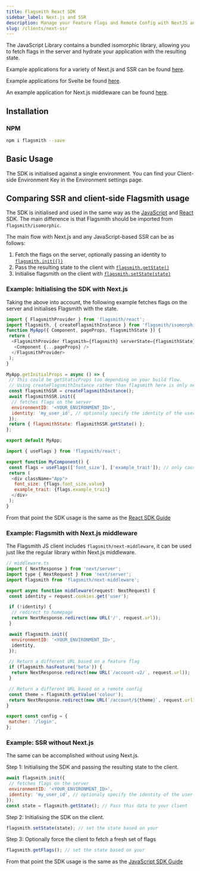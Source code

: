 ```yaml
---
title: Flagsmith React SDK
sidebar_label: Next.js and SSR
description: Manage your Feature Flags and Remote Config with NextJS and SSR.
slug: /clients/next-ssr
---
```


The JavaScript Library contains a bundled isomorphic library, allowing you to fetch flags in the server and hydrate your
application with the resulting state.

Example applications for a variety of Next.js and SSR can be found
[here](https://github.com/flagsmith/flagsmith-js-examples/tree/main/nextjs).

Example applications for Svelte be found [here](https://github.com/flagsmith/flagsmith-js-examples/tree/main/svelte).

An example application for Next.js middleware can be found
[here](https://github.com/flagsmith/flagsmith-js-examples/tree/main/nextjs-middleware).

## Installation

### NPM

```bash
npm i flagsmith --save
```

## Basic Usage

The SDK is initialised against a single environment. You can find your Client-side Environment Key in the Environment
settings page.

## Comparing SSR and client-side Flagsmith usage

The SDK is initialised and used in the same way as the [JavaScript](/clients/javascript) and [React](/clients/react)
SDK. The main difference is that Flagsmith should be imported from `flagsmith/isomorphic`.

The main flow with Next.js and any JavaScript-based SSR can be as follows:

1. Fetch the flags on the server, optionally passing an identity to
   [`flagsmith.init({})`](/clients/javascript#initialisation-options)
2. Pass the resulting state to the client with [`flagsmith.getState()`](/clients/javascript#available-functions)
3. Initialise flagsmith on the client with [`flagsmith.setState(state)`](/clients/javascript#available-functions)

### Example: Initialising the SDK with Next.js

Taking the above into account, the following example fetches flags on the server and initialises Flagsmith with the
state.

```javascript
import { FlagsmithProvider } from 'flagsmith/react';
import flagsmith, { createFlagsmithInstance } from 'flagsmith/isomorphic';
function MyApp({ Component, pageProps, flagsmithState }) {
 return (
  <FlagsmithProvider flagsmith={flagsmith} serverState={flagsmithState}>
   <Component {...pageProps} />
  </FlagsmithProvider>
 );
}

MyApp.getInitialProps = async () => {
 // This could be getStaticProps too depending on your build flow.
 // Using createFlagsmithInstance rather than flagsmith here is only necessary if your servers allow for concurrent requests to getInitialProps.
 const flagsmithSSR = createFlagsmithInstance();
 await flagsmithSSR.init({
  // fetches flags on the server
  environmentID: '<YOUR_ENVIRONMENT_ID>',
  identity: 'my_user_id', // optionaly specify the identity of the user to get their specific flags
 });
 return { flagsmithState: flagsmithSSR.getState() };
};

export default MyApp;
```

```javascript
import { useFlags } from 'flagsmith/react';

export function MyComponent() {
 const flags = useFlags(['font_size'], ['example_trait']); // only causes re-render if specified flag values / traits change
 return (
  <div className="App">
   font_size: {flags.font_size.value}
   example_trait: {flags.example_trait}
  </div>
 );
}
```

From that point the SDK usage is the same as the [React SDK Guide](/clients/react)

### Example: Flagsmith with Next.js middleware

The Flagsmith JS client includes `flagsmith/next-middleware`, it can be used just like the regular library within
Next.js middleware.

```javascript
// middleware.ts
import { NextResponse } from 'next/server';
import type { NextRequest } from 'next/server';
import flagsmith from 'flagsmith/next-middleware';

export async function middleware(request: NextRequest) {
 const identity = request.cookies.get('user');

 if (!identity) {
  // redirect to homepage
  return NextResponse.redirect(new URL('/', request.url));
 }

 await flagsmith.init({
  environmentID: '<YOUR_ENVIRONMENT_ID>',
  identity,
 });

 // Return a different URL based on a feature flag
 if (flagsmith.hasFeature('beta')) {
  return NextResponse.redirect(new URL(`/account-v2/`, request.url));
 }

 // Return a different URL based on a remote config
 const theme = flagsmith.getValue('colour');
 return NextResponse.redirect(new URL(`/account/${theme}`, request.url));
}

export const config = {
 matcher: '/login',
};
```

### Example: SSR without Next.js

The same can be accomplished without using Next.js.

Step 1: Initialising the SDK and passing the resulting state to the client.

```javascript
await flagsmith.init({
 // fetches flags on the server
 environmentID: '<YOUR_ENVIRONMENT_ID>',
 identity: 'my_user_id', // optionaly specify the identity of the user to get their specific flags
});
const state = flagsmith.getState(); // Pass this data to your client
```

Step 2: Initialising the SDK on the client.

```javascript
flagsmith.setState(state); // set the state based on your
```

Step 3: Optionally force the client to fetch a fresh set of flags

```javascript
flagsmith.getFlags(); // set the state based on your
```

From that point the SDK usage is the same as the [JavaScript SDK Guide](/clients/javascript)
